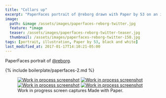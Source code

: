 ```yaml
---
title: "Collars up"
excerpt: "PaperFaces portrait of @reborg drawn with Paper by 53 on an iPad."
image: 
  path: &image /assets/images/paperfaces-reborg-twitter.jpg 
  feature: *image
  teaser: /assets/images/paperfaces-reborg-twitter-teaser.jpg
  thumbnail: /assets/images/paperfaces-reborg-twitter-150.jpg
tags: [portrait, illustration, Paper by 53, black and white]
last_modified_at: 2017-01-17T14:10:21-05:00
---
```


PaperFaces portrait of [@reborg](http://twitter.com/reborg).

{% include boilerplate/paperfaces-2.md %}

<figure class="third">
	<a href="{{ site.url }}/assets/images/paperfaces-reborg-process-1-lg.jpg"><img src="{{ site.url }}/assets/images/paperfaces-reborg-process-1-600.jpg" alt="Work in process screenshot"></a>
	<a href="{{ site.url }}/assets/images/paperfaces-reborg-process-2-lg.jpg"><img src="{{ site.url }}/assets/images/paperfaces-reborg-process-2-600.jpg" alt="Work in process screenshot"></a>
	<a href="{{ site.url }}/assets/images/paperfaces-reborg-process-3-lg.jpg"><img src="{{ site.url }}/assets/images/paperfaces-reborg-process-3-600.jpg" alt="Work in process screenshot"></a>
	<a href="{{ site.url }}/assets/images/paperfaces-reborg-process-4-lg.jpg"><img src="{{ site.url }}/assets/images/paperfaces-reborg-process-4-600.jpg" alt="Work in process screenshot"></a>
	<figcaption>Work in progress screen captures Made with Paper.</figcaption>
</figure>
